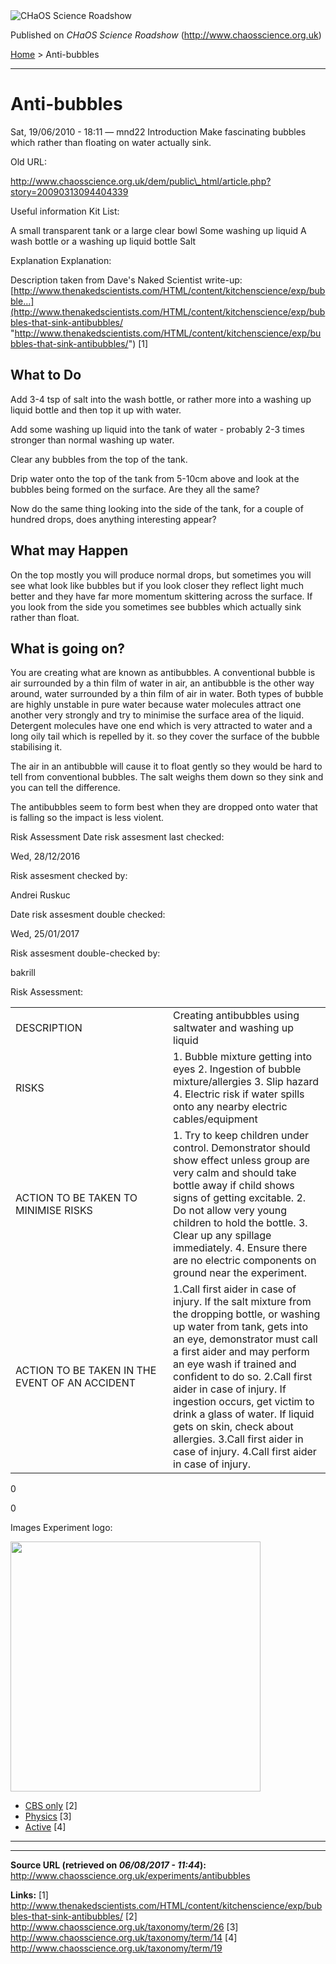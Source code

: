 <img src="http://www.chaosscience.org.uk/sites/default/files/garland_logo.png" alt="CHaOS Science Roadshow" id="logo" class="print-logo" />

Published on *CHaOS Science Roadshow* (<http://www.chaosscience.org.uk>)

[Home](http://www.chaosscience.org.uk/) &gt; Anti-bubbles

------------------------------------------------------------------------

Anti-bubbles
============

<span class="submitted">Sat, 19/06/2010 - 18:11 — mnd22</span>
Introduction
Make fascinating bubbles which rather than floating on water actually sink.

Old URL: 

http://www.chaosscience.org.uk/dem/public\_html/article.php?story=20090313094404339

Useful information
Kit List: 

A small transparent tank or a large clear bowl
Some washing up liquid
A wash bottle or a washing up liquid bottle
Salt

Explanation
Explanation: 

Description taken from Dave's Naked Scientist write-up:
[http://www.thenakedscientists.com/HTML/content/kitchenscience/exp/bubble...](http://www.thenakedscientists.com/HTML/content/kitchenscience/exp/bubbles-that-sink-antibubbles/ "http://www.thenakedscientists.com/HTML/content/kitchenscience/exp/bubbles-that-sink-antibubbles/") <span class="print-footnote">\[1\]</span>

What to Do
----------

Add 3-4 tsp of salt into the wash bottle, or rather more into a washing up liquid bottle and then top it up with water.

Add some washing up liquid into the tank of water - probably 2-3 times stronger than normal washing up water.

Clear any bubbles from the top of the tank.

Drip water onto the top of the tank from 5-10cm above and look at the bubbles being formed on the surface. Are they all the same?

Now do the same thing looking into the side of the tank, for a couple of hundred drops, does anything interesting appear?

What may Happen
---------------

On the top mostly you will produce normal drops, but sometimes you will see what look like bubbles but if you look closer they reflect light much better and they have far more momentum skittering across the surface.
If you look from the side you sometimes see bubbles which actually sink rather than float.

What is going on?
-----------------

You are creating what are known as antibubbles. A conventional bubble is air surrounded by a thin film of water in air, an antibubble is the other way around, water surrounded by a thin film of air in water.
Both types of bubble are highly unstable in pure water because water molecules attract one another very strongly and try to minimise the surface area of the liquid. Detergent molecules have one end which is very attracted to water and a long oily tail which is repelled by it. so they cover the surface of the bubble stabilising it.

The air in an antibubble will cause it to float gently so they would be hard to tell from conventional bubbles. The salt weighs them down so they sink and you can tell the difference.

The antibubbles seem to form best when they are dropped onto water that is falling so the impact is less violent.

Risk Assessment
Date risk assesment last checked: 

<span class="date-display-single">Wed, 28/12/2016</span>

Risk assesment checked by: 

Andrei Ruskuc

Date risk assesment double checked: 

<span class="date-display-single">Wed, 25/01/2017</span>

Risk assesment double-checked by: 

bakrill

Risk Assessment: 

<table>
<colgroup>
<col width="50%" />
<col width="50%" />
</colgroup>
<tbody>
<tr class="odd">
<td>DESCRIPTION</td>
<td>Creating antibubbles using saltwater and washing up liquid</td>
</tr>
<tr class="even">
<td>RISKS</td>
<td>1. Bubble mixture getting into eyes
2. Ingestion of bubble mixture/allergies
3. Slip hazard
4. Electric risk if water spills onto any nearby electric cables/equipment</td>
</tr>
<tr class="odd">
<td>ACTION TO BE TAKEN TO MINIMISE RISKS</td>
<td>1. Try to keep children under control. Demonstrator should show effect unless group are very calm and should take bottle away if child shows signs of getting excitable.
2. Do not allow very young children to hold the bottle.
3. Clear up any spillage immediately.
4. Ensure there are no electric components on ground near the experiment.</td>
</tr>
<tr class="even">
<td>ACTION TO BE TAKEN IN THE EVENT OF AN ACCIDENT</td>
<td>1.Call first aider in case of injury. If the salt mixture from the dropping bottle, or washing up water from tank, gets into an eye, demonstrator must call a first aider and may perform an eye wash if trained and confident to do so.
2.Call first aider in case of injury. If ingestion occurs, get victim to drink a glass of water. If liquid gets on skin, check about allergies.
3.Call first aider in case of injury.
4.Call first aider in case of injury.</td>
</tr>
</tbody>
</table>

0

0

Images
Experiment logo: 

<img src="http://www.chaosscience.org.uk/sites/default/files/imagefield_default_images/unknownexpt.png?1321624030" class="imagefield imagefield-field_experiment_logo" width="400" height="400" />

-   [CBS only](http://www.chaosscience.org.uk/taxonomy/term/26 "Non-transportable experiments that tend to be used for CBS only.") <span class="print-footnote">\[2\]</span>
-   [Physics](http://www.chaosscience.org.uk/taxonomy/term/14) <span class="print-footnote">\[3\]</span>
-   [Active](http://www.chaosscience.org.uk/taxonomy/term/19 "Experiment has working equipment at the time of last update, and is available for events.") <span class="print-footnote">\[4\]</span>

****

------------------------------------------------------------------------

**Source URL (retrieved on *06/08/2017 - 11:44*):** <http://www.chaosscience.org.uk/experiments/antibubbles>

**Links:**
\[1\] http://www.thenakedscientists.com/HTML/content/kitchenscience/exp/bubbles-that-sink-antibubbles/
\[2\] http://www.chaosscience.org.uk/taxonomy/term/26
\[3\] http://www.chaosscience.org.uk/taxonomy/term/14
\[4\] http://www.chaosscience.org.uk/taxonomy/term/19

